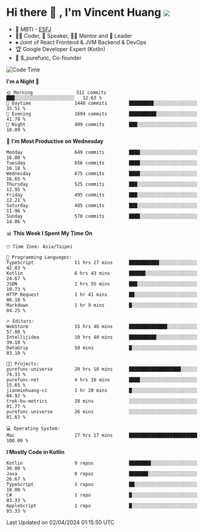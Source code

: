 # Hi there 👋 , I'm Vincent Huang ![](https://komarev.com/ghpvc/?username=Jian-Min-Huang)
- 👀 MBTI - [ESFJ](https://www.16personalities.com/esfj-personality)
- 👨‍💻 Coder, 🎤 Speaker, 👨‍🏫 Mentor and 🚀 Leader
- ♠️ Joint of React Frontend & JVM Backend & DevOps
- 🏆 Google Developer Expert (Kotlin)
- 💼 $_purefunc, Co-founder

<!--START_SECTION:waka-->
![Code Time](http://img.shields.io/badge/Code%20Time-3%2C584%20hrs%2022%20mins-blue)

**I'm a Night 🦉** 

```text
🌞 Morning                512 commits         ███░░░░░░░░░░░░░░░░░░░░░░   12.63 % 
🌆 Daytime                1440 commits        █████████░░░░░░░░░░░░░░░░   35.51 % 
🌃 Evening                1694 commits        ██████████░░░░░░░░░░░░░░░   41.78 % 
🌙 Night                  409 commits         ███░░░░░░░░░░░░░░░░░░░░░░   10.09 % 
```
📅 **I'm Most Productive on Wednesday** 

```text
Monday                   649 commits         ████░░░░░░░░░░░░░░░░░░░░░   16.00 % 
Tuesday                  656 commits         ████░░░░░░░░░░░░░░░░░░░░░   16.18 % 
Wednesday                675 commits         ████░░░░░░░░░░░░░░░░░░░░░   16.65 % 
Thursday                 525 commits         ███░░░░░░░░░░░░░░░░░░░░░░   12.95 % 
Friday                   495 commits         ███░░░░░░░░░░░░░░░░░░░░░░   12.21 % 
Saturday                 485 commits         ███░░░░░░░░░░░░░░░░░░░░░░   11.96 % 
Sunday                   570 commits         ████░░░░░░░░░░░░░░░░░░░░░   14.06 % 
```


📊 **This Week I Spent My Time On** 

```text
🕑︎ Time Zone: Asia/Taipei

💬 Programming Languages: 
TypeScript               11 hrs 27 mins      ███████████░░░░░░░░░░░░░░   42.03 % 
Kotlin                   6 hrs 43 mins       ██████░░░░░░░░░░░░░░░░░░░   24.67 % 
JSON                     2 hrs 55 mins       ███░░░░░░░░░░░░░░░░░░░░░░   10.73 % 
HTTP Request             1 hr 41 mins        ██░░░░░░░░░░░░░░░░░░░░░░░   06.18 % 
Markdown                 1 hr 9 mins         █░░░░░░░░░░░░░░░░░░░░░░░░   04.25 % 

🔥 Editors: 
WebStorm                 15 hrs 46 mins      ██████████████░░░░░░░░░░░   57.80 % 
Intellijidea             10 hrs 40 mins      ██████████░░░░░░░░░░░░░░░   39.10 % 
DataGrip                 50 mins             █░░░░░░░░░░░░░░░░░░░░░░░░   03.10 % 

🐱‍💻 Projects: 
purefunc-universe        20 hrs 16 mins      ███████████████████░░░░░░   74.33 % 
purefunc-net             4 hrs 16 mins       ████░░░░░░░░░░░░░░░░░░░░░   15.65 % 
jianminhuang-cc          1 hr 20 mins        █░░░░░░░░░░░░░░░░░░░░░░░░   04.92 % 
trek-bu-metrics          28 mins             ░░░░░░░░░░░░░░░░░░░░░░░░░   01.77 % 
purefunc.universe        26 mins             ░░░░░░░░░░░░░░░░░░░░░░░░░   01.63 % 

💻 Operating System: 
Mac                      27 hrs 17 mins      █████████████████████████   100.00 % 
```

**I Mostly Code in Kotlin** 

```text
Kotlin                   9 repos             ████████░░░░░░░░░░░░░░░░░   30.00 % 
Java                     8 repos             ███████░░░░░░░░░░░░░░░░░░   26.67 % 
TypeScript               3 repos             ██░░░░░░░░░░░░░░░░░░░░░░░   10.00 % 
C#                       1 repo              █░░░░░░░░░░░░░░░░░░░░░░░░   03.33 % 
AppleScript              1 repo              █░░░░░░░░░░░░░░░░░░░░░░░░   03.33 % 
```




 Last Updated on 02/04/2024 01:15:50 UTC
<!--END_SECTION:waka-->
